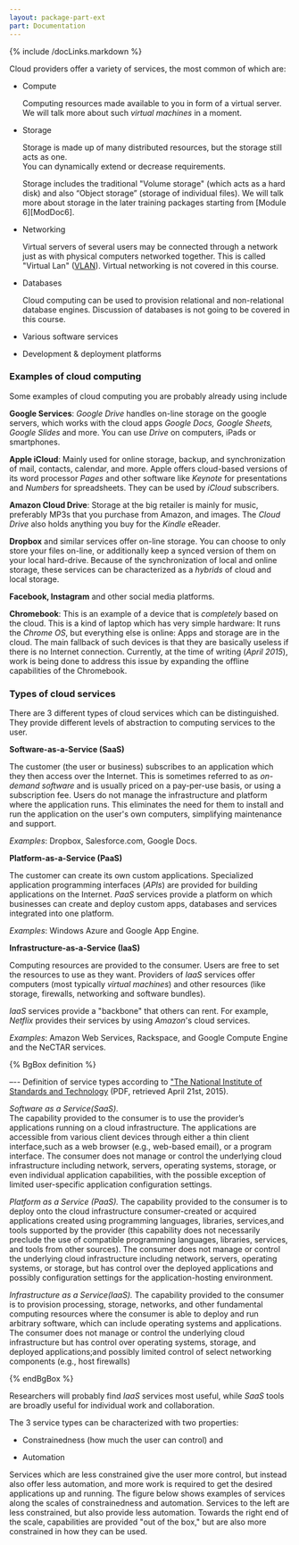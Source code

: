 ```yaml
---
layout: package-part-ext
part: Documentation 
---
```


{% include /docLinks.markdown %}

Cloud providers offer a variety of services, the most common of which are:

* Compute

    Computing resources made available to you in form of a virtual server. 
We will talk more about such *virtual machines* in a moment.

* Storage

    Storage is made up of many distributed resources, but the storage still acts as one.		
You can dynamically extend or decrease requirements.

    Storage includes the traditional "Volume storage" (which acts as a hard disk) and also “Object storage” (storage of individual files). 
We will talk more about storage in the later training packages starting from [Module 6][ModDoc6].

* Networking

    Virtual servers of several users may be connected through a network just as with physical computers networked together.
This is called "Virtual Lan" ([VLAN](http://en.wikipedia.org/wiki/Virtual_LAN)). 
Virtual networking is not covered in this course.

* Databases

    Cloud computing can be used to provision relational and non-relational database engines. 
Discussion of databases is not going to be covered in this course.

<!--
* Administration and security

    * Identity management	

    * Access control

    * Monitoring & logs

    * and more..
-->

* Various software services

* Development & deployment platforms


### Examples of cloud computing

Some examples of cloud computing you are probably already using include

**Google Services**: *Google Drive* handles on-line storage on the google servers, which works with the cloud apps *Google Docs, Google Sheets, Google Slides* and more. You can use *Drive* on computers, iPads or smartphones.

**Apple iCloud**: Mainly used for online storage, backup, and synchronization of mail, contacts, calendar, and more. Apple offers cloud-based versions of its word processor *Pages* and other software like *Keynote* for presentations and *Numbers* for spreadsheets. They can be used by *iCloud* subscribers.

**Amazon Cloud Drive**: Storage at the big retailer is mainly for music, preferably MP3s that you purchase from Amazon, and images. The *Cloud Drive* also holds anything you buy for the *Kindle* eReader.

**Dropbox** and similar services offer on-line storage. You can choose to only store your files on-line, or additionally keep a synced version of them on your local hard-drive. Because of the synchronization of local and online storage, these services can be characterized as a *hybrids* of cloud and local storage.

**Facebook, Instagram** and other social media platforms.

**Chromebook**: This is an example of a device that is *completely* based on the cloud. This is a kind of laptop which has very simple hardware: It runs the *Chrome OS*, but everything else is online: Apps and storage are in the cloud. The main fallback of such devices is that they are basically useless if there is no Internet connection. Currently, at the time of writing (*April 2015*), work is being done to address this issue by expanding the offline capabilities of the Chromebook.

### Types of cloud services

There are 3 different types of cloud services which can be distinguished. They provide different levels of abstraction to computing services to the user.


**Software-as-a-Service (SaaS)**

The customer (the user or business) subscribes to an application which they then access over the Internet. This is sometimes referred to as *on-demand software* and is usually priced on a pay-per-use basis, or using a subscription fee. Users do not manage the infrastructure and platform where the application runs. This eliminates the need for them to install and run the application on the user's own computers, simplifying maintenance and support.

*Examples*: Dropbox, Salesforce.com, Google Docs.


**Platform-as-a-Service (PaaS)**

The customer can create its own custom applications. Specialized application programming interfaces (*APIs*) are provided for building applications on the Internet. *PaaS* services provide a platform on which businesses can create and deploy custom apps, databases and services integrated into one platform. 

*Examples*: Windows Azure and Google App Engine.

**Infrastructure-as-a-Service (IaaS)**

Computing resources are provided to the consumer. Users are free to set the resources to use as they want. Providers of *IaaS* services offer computers (most typically *virtual machines*) and other resources (like storage, firewalls, networking and software bundles).

*IaaS* services provide a "backbone" that others can rent. For example, *Netflix* provides their services by using *Amazon*'s cloud services.


*Examples*: Amazon Web Services, Rackspace, and Google Compute Engine and the NeCTAR services.


{% BgBox definition %}

–-- Definition of service types according to [ "The National Institute of Standards and Technology](http://csrc.nist.gov/publications/nistpubs/800-145/SP800-145.pdf) (PDF, retrieved April 21st, 2015).

*Software as a Service(SaaS).*  
The capability provided to the consumer is to use the provider’s applications running on a cloud infrastructure. The applications are accessible from various client devices through either a thin client interface,such as a web browser (e.g., web-based email), or a program interface. The consumer does not manage or control the underlying cloud infrastructure including network, servers, operating systems, storage, or even individual application capabilities, with the possible exception of limited user-specific application configuration settings.

*Platform as a Service (PaaS).* 
The capability provided to the consumer is to deploy onto the cloud infrastructure consumer-created or acquired applications created using programming languages, libraries, services,and tools supported by the provider (this capability does not necessarily preclude the use of compatible programming languages, libraries, services, and tools from other sources). The consumer does not manage or control the underlying cloud infrastructure including network, servers, operating systems, or storage, but has control over the deployed applications and possibly configuration settings for the application-hosting environment. 

*Infrastructure as a Service(IaaS).* 
The capability provided to the consumer is to provision processing, storage, networks, and other fundamental computing resources where the consumer is able to deploy and run arbitrary software, which can include operating systems and applications. The consumer does not manage or control the underlying cloud infrastructure but has control over operating systems, storage, and deployed applications;and possibly limited control of select networking components (e.g., host firewalls) 

{% endBgBox %}




Researchers will probably find *IaaS* services most useful, while *SaaS* tools are broadly useful for individual work and collaboration. 

The 3 service types can be characterized with two properties: 

* Constrainedness (how much the user can control) and 

* Automation 

Services which are less constrained give the user more control, but instead also offer less automation, and more work is required to get the desired applications up and running. The figure below shows examples of services along the scales of constrainedness and automation. Services to the left are less constrained, but also provide less automation. Towards the right end of the scale, capabilities are provided "out of the box," but are also more constrained in how they can be used.







